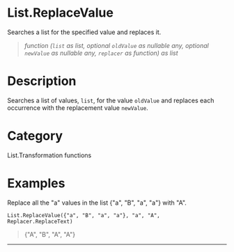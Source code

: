 # List.ReplaceValue
Searches a list for the specified value and replaces it.
> _function (<code>list</code> as list, optional <code>oldValue</code> as nullable any, optional <code>newValue</code> as nullable any, <code>replacer</code> as function) as list_

# Description 
Searches a list of values, <code>list</code>, for the value <code>oldValue</code> and replaces each occurrence with the replacement value <code>newValue</code>.
# Category 
List.Transformation functions
# Examples 
Replace all the "a" values in the list {"a", "B", "a", "a"} with "A".
```
List.ReplaceValue({"a", "B", "a", "a"}, "a", "A", Replacer.ReplaceText)
```
> {"A", "B", "A", "A"}
***
